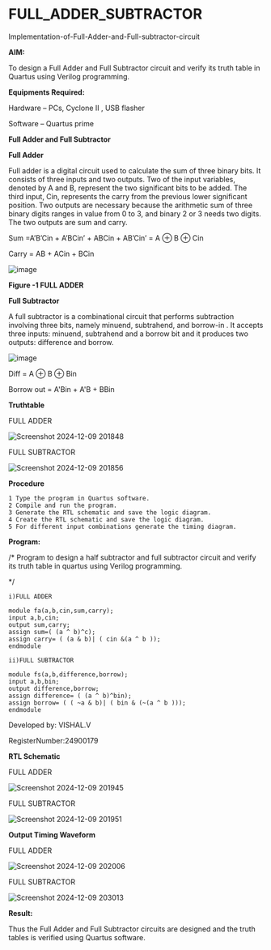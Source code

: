 # FULL_ADDER_SUBTRACTOR

Implementation-of-Full-Adder-and-Full-subtractor-circuit

**AIM:**

To design a Full Adder and Full Subtractor circuit and verify its truth table in Quartus using Verilog programming.

**Equipments Required:**

Hardware – PCs, Cyclone II , USB flasher

Software – Quartus prime

**Full Adder and Full Subtractor**

**Full Adder**

Full adder is a digital circuit used to calculate the sum of three binary bits. It consists of three inputs and two outputs. Two of the input variables, denoted by A and B, represent the two significant bits to be added. The third input, Cin, represents the carry from the previous lower significant position. Two outputs are necessary because the arithmetic sum of three binary digits ranges in value from 0 to 3, and binary 2 or 3 needs two digits. The two outputs are sum and carry.

Sum =A’B’Cin + A’BCin’ + ABCin + AB’Cin’ = A ⊕ B ⊕ Cin 

Carry = AB + ACin + BCin

![image](https://github.com/naavaneetha/FULL_ADDER_SUBTRACTOR/assets/154305477/0f30ba51-5ffb-4198-845f-18e054f675e7)

**Figure -1 FULL ADDER**

**Full Subtractor**

A full subtractor is a combinational circuit that performs subtraction involving three bits, namely minuend, subtrahend, and borrow-in . It accepts three inputs: minuend, subtrahend and a borrow bit and it produces two outputs: difference and borrow.

![image](https://github.com/naavaneetha/FULL_ADDER_SUBTRACTOR/assets/154305477/02b24f51-ab51-4304-9ad6-7b81ffc1ead5)

Diff = A ⊕ B ⊕ Bin 

Borrow out = A'Bin + A'B + BBin

**Truthtable**

   FULL ADDER

![Screenshot 2024-12-09 201848](https://github.com/user-attachments/assets/e9c69d2e-8803-4e5d-a517-0991e0b9f47f)




   FULL SUBTRACTOR

 ![Screenshot 2024-12-09 201856](https://github.com/user-attachments/assets/13a539e6-ae45-42f1-a054-952dfed71bfa)



**Procedure**
```
1 Type the program in Quartus software.
2 Compile and run the program.
3 Generate the RTL schematic and save the logic diagram.
4 Create the RTL schematic and save the logic diagram.
5 For different input combinations generate the timing diagram.
```

**Program:**

/* Program to design a half subtractor and full subtractor circuit and verify its truth table in quartus using Verilog programming. 

*/
```
i)FULL ADDER

module fa(a,b,cin,sum,carry);
input a,b,cin;
output sum,carry;
assign sum=( (a ^ b)^c);
assign carry= ( (a & b)| ( cin &(a ^ b ));
endmodule

ii)FULL SUBTRACTOR

module fs(a,b,difference,borrow);
input a,b,bin;
output difference,borrow;
assign difference= ( (a ^ b)^bin);
assign borrow= ( ( ~a & b)| ( bin & (~(a ^ b )));
endmodule

```


Developed by: VISHAL.V


RegisterNumber:24900179


**RTL Schematic**

   FULL ADDER


![Screenshot 2024-12-09 201945](https://github.com/user-attachments/assets/8b792c2d-8bca-4553-b116-c9ac48862649)


   FULL SUBTRACTOR


![Screenshot 2024-12-09 201951](https://github.com/user-attachments/assets/6f2365bf-cdeb-46d4-a961-9bac567c8900)




**Output Timing Waveform**

   FULL ADDER

![Screenshot 2024-12-09 202006](https://github.com/user-attachments/assets/7285a028-ab06-4009-851b-7aca9a0c7ecc)

   FULL SUBTRACTOR


![Screenshot 2024-12-09 203013](https://github.com/user-attachments/assets/ff5cb32d-66a6-4379-b010-20cf8550c105)




**Result:**

Thus the Full Adder and Full Subtractor circuits are designed and the truth tables is verified using Quartus software.



